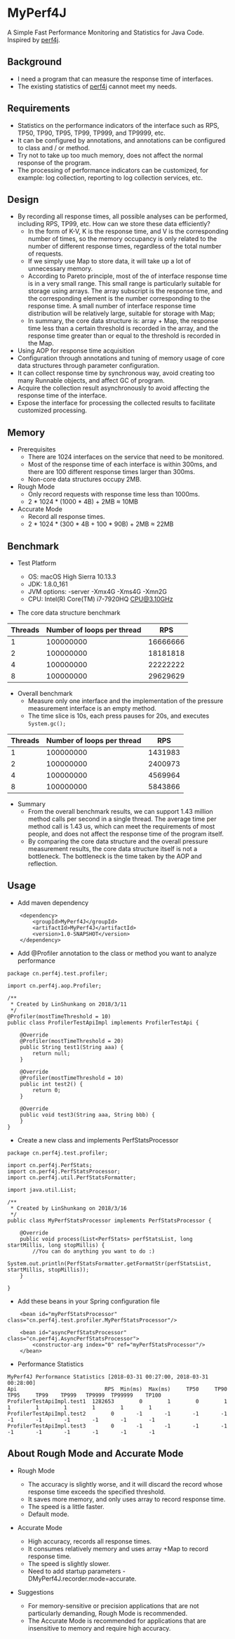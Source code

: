 # MyPerf4J
A Simple Fast Performance Monitoring and Statistics for Java Code. Inspired by [perf4j](https://github.com/perf4j/perf4j).

## Background
* I need a program that can measure the response time of interfaces.
* The existing statistics of [perf4j](https://github.com/perf4j/perf4j) cannot meet my needs.

## Requirements
* Statistics on the performance indicators of the interface such as RPS, TP50, TP90, TP95, TP99, TP999, and TP9999, etc.
* It can be configured by annotations, and annotations can be configured to class and / or method.
* Try not to take up too much memory, does not affect the normal response of the program.
* The processing of performance indicators can be customized, for example: log collection, reporting to log collection services, etc.

## Design
* By recording all response times, all possible analyses can be performed, including RPS, TP99, etc. How can we store these data efficiently?
    - In the form of K-V, K is the response time, and V is the corresponding number of times, so the memory occupancy is only related to the number of different response times, regardless of the total number of requests.
    - If we simply use Map to store data, it will take up a lot of unnecessary memory.
    - According to Pareto principle, most of the of interface response time is in a very small range. This small range is particularly suitable for storage using arrays. The array subscript is the response time, and the corresponding element is the number corresponding to the response time. A small number of interface response time distribution will be relatively large, suitable for storage with Map;
    - In summary, the core data structure is: array + Map, the response time less than a certain threshold is recorded in the array, and the response time greater than or equal to the threshold is recorded in the Map.
* Using AOP for response time acquisition
* Configuration through annotations and tuning of memory usage of core data structures through parameter configuration.
* It can collect response time by synchronous way, avoid creating too many Runnable objects, and affect GC of program.
* Acquire the collection result asynchronously to avoid affecting the response time of the interface.
* Expose the interface for processing the collected results to facilitate customized processing.

## Memory
* Prerequisites
    - There are 1024 interfaces on the service that need to be monitored.
    - Most of the response time of each interface is within 300ms, and there are 100 different response times larger than 300ms.
    - Non-core data structures occupy 2MB.
* Rough Mode
    - Only record requests with response time less than 1000ms.
    - 2 * 1024 * (1000 * 4B) + 2MB ≈ 10MB
* Accurate Mode
    - Record all response times.
    - 2 * 1024 * (300 * 4B + 100 * 90B) + 2MB ≈ 22MB 

## Benchmark
* Test Platform
    - OS: macOS High Sierra 10.13.3
    - JDK: 1.8.0_161
    - JVM options: -server -Xmx4G -Xms4G -Xmn2G
    - CPU: Intel(R) Core(TM) i7-7920HQ CPU@3.10GHz
    
* The core data structure benchmark

| Threads | Number of loops per thread | RPS |
|-------|-----|------|
|1|100000000|16666666|
|2|100000000|18181818|
|4|100000000|22222222|
|8|100000000|29629629|

* Overall benchmark
    - Measure only one interface and the implementation of the pressure measurement interface is an empty method.
    - The time slice is 10s, each press pauses for 20s, and executes `System.gc();`

| Threads | Number of loops per thread | RPS |
|-------|-----|------|
|1|100000000|1431983|
|2|100000000|2400973|
|4|100000000|4569964|
|8|100000000|5843866|

* Summary
    - From the overall benchmark results, we can support 1.43 million method calls per second in a single thread. The average time per method call is 1.43 us, which can meet the requirements of most people, and does not affect the response time of the program itself.
    - By comparing the core data structure and the overall pressure measurement results, the core data structure itself is not a bottleneck. The bottleneck is the time taken by the AOP and reflection.

## Usage
* Add maven dependency

```
    <dependency>
        <groupId>MyPerf4J</groupId>
        <artifactId>MyPerf4J</artifactId>
        <version>1.0-SNAPSHOT</version>
    </dependency>
```
* Add @Profiler annotation to the class or method you want to analyze performance

```
package cn.perf4j.test.profiler;

import cn.perf4j.aop.Profiler;

/**
 * Created by LinShunkang on 2018/3/11
 */
@Profiler(mostTimeThreshold = 10)
public class ProfilerTestApiImpl implements ProfilerTestApi {

    @Override
    @Profiler(mostTimeThreshold = 20)
    public String test1(String aaa) {
        return null;
    }

    @Override
    @Profiler(mostTimeThreshold = 10)
    public int test2() {
        return 0;
    }

    @Override
    public void test3(String aaa, String bbb) {
    }
}

```
* Create a new class and implements PerfStatsProcessor

``` 
package cn.perf4j.test.profiler;

import cn.perf4j.PerfStats;
import cn.perf4j.PerfStatsProcessor;
import cn.perf4j.util.PerfStatsFormatter;

import java.util.List;

/**
 * Created by LinShunkang on 2018/3/16
 */
public class MyPerfStatsProcessor implements PerfStatsProcessor {

    @Override
    public void process(List<PerfStats> perfStatsList, long startMillis, long stopMillis) {
        //You can do anything you want to do :)
        System.out.println(PerfStatsFormatter.getFormatStr(perfStatsList, startMillis, stopMillis));
    }

}
```
* Add these beans in your Spring configuration file

```
    <bean id="myPerfStatsProcessor" class="cn.perf4j.test.profiler.MyPerfStatsProcessor"/>

    <bean id="asyncPerfStatsProcessor" class="cn.perf4j.AsyncPerfStatsProcessor">
        <constructor-arg index="0" ref="myPerfStatsProcessor"/>
    </bean>
```
* Performance Statistics

```
MyPerf4J Performance Statistics [2018-03-31 00:27:00, 2018-03-31 00:28:00]
Api                            RPS  Min(ms)  Max(ms)     TP50     TP90     TP95     TP99    TP999   TP9999  TP99999    TP100
ProfilerTestApiImpl.test1  1282653        0        1        0        1        1        1        1        1        1        1
ProfilerTestApiImpl.test2        0       -1       -1       -1       -1       -1       -1       -1       -1       -1       -1
ProfilerTestApiImpl.test3        0       -1       -1       -1       -1       -1       -1       -1       -1       -1       -1
```

## About Rough Mode and Accurate Mode
* Rough Mode
    - The accuracy is slightly worse, and it will discard the record whose response time exceeds the specified threshold.
    - It saves more memory, and only uses array to record response time.
    - The speed is a little faster.
    - Default mode.

* Accurate Mode
    - High accuracy, records all response times.
    - It consumes relatively memory and uses array +Map to record response time.
    - The speed is slightly slower.
    - Need to add startup parameters -DMyPerf4J.recorder.mode=accurate.

* Suggestions
    - For memory-sensitive or precision applications that are not particularly demanding, Rough Mode is recommended.
    - The Accurate Mode is recommended for applications that are insensitive to memory and require high accuracy.

